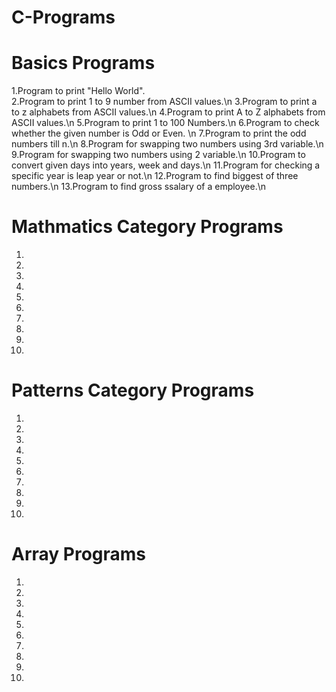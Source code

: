 # C-Programs

# Basics Programs
1.Program to print "Hello World".<br />
2.Program to print 1 to 9 number from ASCII values.\n
3.Program to print a to z alphabets from ASCII values.\n
4.Program to print A to Z alphabets from ASCII values.\n
5.Program to print 1 to 100 Numbers.\n
6.Program to check whether the given number is Odd or Even. \n
7.Program to print the odd numbers till n.\n
8.Program for swapping two numbers using 3rd variable.\n
9.Program for swapping two numbers using 2 variable.\n
10.Program to convert given days into years, week and days.\n
11.Program for checking a specific year is leap year or not.\n
12.Program to find biggest of three numbers.\n
13.Program to find gross ssalary of a employee.\n

# Mathmatics Category Programs
1.
2.
3.
4.
5.
6.
7.
8.
9.
10.


# Patterns Category Programs
1.
2.
3.
4.
5.
6.
7.
8.
9.
10.

# Array Programs
1.
2.
3.
4.
5.
6.
7.
8.
9.
10.
